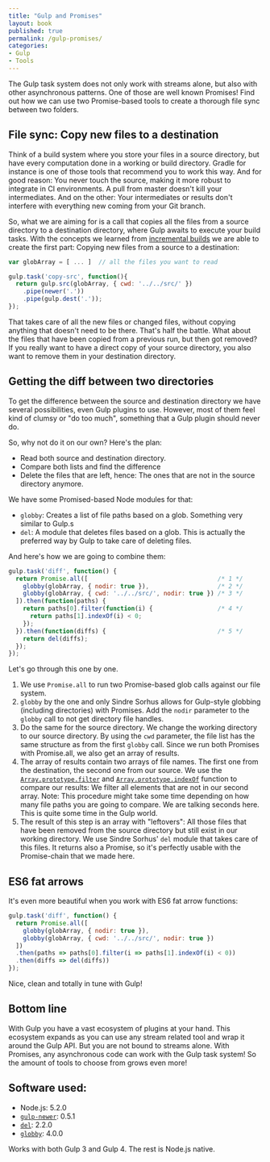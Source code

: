 ```yaml
---
title: "Gulp and Promises"
layout: book
published: true
permalink: /gulp-promises/
categories:
- Gulp
- Tools
---
```


The Gulp task system does not only work with streams alone, but also with other
asynchronous patterns. One of those are well known Promises! Find out how we can
use two Promise-based tools to create a thorough file sync between two folders.

## File sync: Copy new files to a destination

Think of a build system where you store your files in a source directory, but have
every computation done in a working or build directory. Gradle for instance is one
of those tools that recommend you to work this way. And for good reason: You never
touch the source, making it more robust to integrate in CI environments. A pull from
master doesn't kill your intermediates. And on the other: Your intermediates or results
don't interfere with everything new coming from your Git branch.

So, what we are aiming for is a call that copies all the files from a source directory
to a destination directory, where Gulp awaits to execute your build tasks. With the
concepts we learned from [incremental builds](/gulp-4-incremental-builds/) we are able
to create the first part: Copying new files from a source to a destination:

```javascript
var globArray = [ ... ]  // all the files you want to read

gulp.task('copy-src', function(){
  return gulp.src(globArray, { cwd: '../../src/' })
    .pipe(newer('.'))
    .pipe(gulp.dest('.'));
});
```

That takes care of all the new files or changed files, without copying
anything that doesn't need to be there. That's half the battle. What about the
files that have been copied from a previous run, but then got removed? If you
really want to have a direct copy of your source directory, you also want to
remove them in your destination directory.

## Getting the diff between two directories

To get the difference between the source and destination directory we have
several possibilities, even Gulp plugins to use. However, most of them feel
kind of clumsy or "do too much", something that a Gulp plugin should never do.

So, why not do it on our own? Here's the plan:

- Read both source and destination directory.
- Compare both lists and find the difference
- Delete the files that are left, hence: The ones that are not in the source
directory anymore.

We have some Promised-based Node modules for that:

- `globby`: Creates a list of file paths based on a glob. Something very similar
to Gulp.s
- `del`: A module that deletes files based on a glob. This is actually the
preferred way by Gulp to take care of deleting files.

And here's how we are going to combine them:

```javascript
gulp.task('diff', function() {
  return Promise.all([                                    /* 1 */
    globby(globArray, { nodir: true }),                   /* 2 */
    globby(globArray, { cwd: '../../src/', nodir: true }) /* 3 */
  ]).then(function(paths) {
    return paths[0].filter(function(i) {                  /* 4 */
      return paths[1].indexOf(i) < 0;
    });
  }).then(function(diffs) {                               /* 5 */
    return del(diffs);
  });
});
```

Let's go through this one by one.

1. We use `Promise.all` to run two Promise-based glob calls against
our file system.
2. `globby` by the one and only Sindre Sorhus allows for
Gulp-style globbing (including directories) with Promises. Add the `nodir`
parameter to the `globby` call to not get directory file handles.
3. Do the same for the source directory. We change the working directory to
our source directory. By using the `cwd` parameter, the file list has the same
structure as from the first `globby` call.
Since we run both Promises with Promise.all, we also get an array of results.
4. The array of results contain two arrays of file names. The first one from
the destination, the second one from our source. We use the
[`Array.prototype.filter`](https://developer.mozilla.org/en/docs/Web/JavaScript/Reference/Global_Objects/Array/filter) and [`Array.prototype.indexOf`](https://developer.mozilla.org/en/docs/Web/JavaScript/Reference/Global_Objects/Array/indexOf) function to compare our results: We filter all elements that are not in our second
array. Note: This procedure might take some time depending on how many file paths you
are going to compare. We are talking seconds here. This is quite some time in
the Gulp world.
5. The result of this step is an array with "leftovers": All those files that have
been removed from the source directory but still exist in our working directory.
We use Sindre Sorhus' `del` module that takes care of this files. It returns also a
Promise, so it's perfectly usable with the Promise-chain that we made here.

## ES6 fat arrows

It's even more beautiful when you work with ES6 fat arrow functions:

```javascript
gulp.task('diff', function() {
  return Promise.all([
    globby(globArray, { nodir: true }),
    globby(globArray, { cwd: '../../src/', nodir: true })
  ])
  .then(paths => paths[0].filter(i => paths[1].indexOf(i) < 0))
  .then(diffs => del(diffs))
});
```

Nice, clean and totally in tune with Gulp!

## Bottom line

With Gulp you have a vast ecosystem of plugins at your hand. This ecosystem
expands as you can use any stream related tool and wrap it around the Gulp API.
But you are not bound to streams alone. With Promises, any asynchronous code can
work with the Gulp task system! So the amount of tools to choose from grows even
more!

## Software used:

- Node.js: 5.2.0
- [`gulp-newer`](https://www.npmjs.com/package/gulp-newer): 0.5.1
- [`del`](https://www.npmjs.com/package/del): 2.2.0
- [`globby`](https://www.npmjs.com/package/globby): 4.0.0

Works with both Gulp 3 and Gulp 4. The rest is Node.js native.
